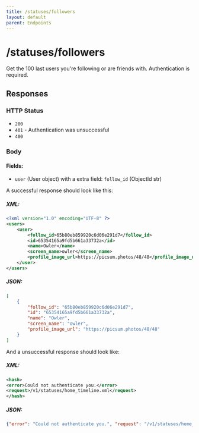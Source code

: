 ```yaml
---
title: /statuses/followers
layout: default
parent: Endpoints
---
```

# /statuses/followers

Get the 100 last users you're following or are friends with. Authentication is required.
## Responses

### HTTP Status
- `200`
- `401` - Authentication was unsuccessful
- `400` 
### Body

#### Fields:
* `user` (User object) with a extra field: `follow_id` (ObjectId str)

A successful response should look like this:

##### XML:
```xml
<?xml version="1.0" encoding="UTF-8" ?>
<users>
    <user>
        <follow_id>65b80eb859920c6d06e291d7</follow_id>
        <id>65354165a9fd5b661a33732a</id>
        <name>Owler</name>
        <screen_name>owler</screen_name>
        <profile_image_url>https://picsum.photos/48/48</profile_image_url>
    </user>
</users>
```

##### JSON:
```json
[
    {
        "follow_id": "65b80eb859920c6d06e291d7",
        "id": "65354165a9fd5b661a33732a",
        "name": "Owler",
        "screen_name": "owler",
        "profile_image_url": "https://picsum.photos/48/48"
    }
]
```


And a unsuccessful response should look like:


##### XML:
```xml
<hash>
<error>Could not authenticate you.</error>
<request>/v1/statuses/home_timeline.xml</request>
</hash>
```

##### JSON:
```json
{"error": "Could not authenticate you.", "request": "/v1/statuses/home_timeline.json"}
```